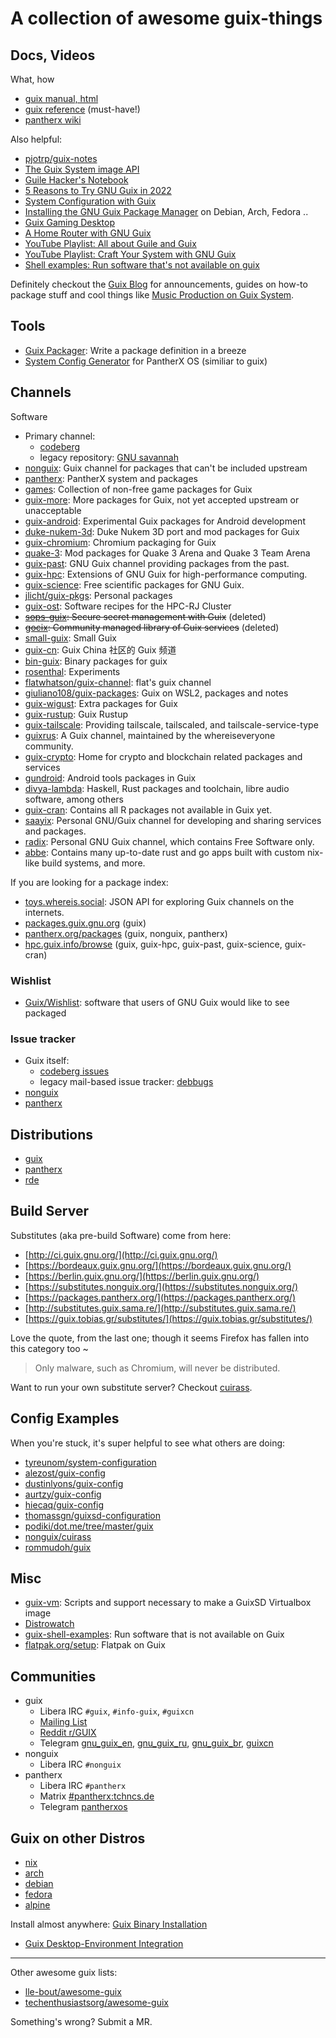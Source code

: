 # A collection of awesome guix-things

## Docs, Videos

What, how

- [guix manual, html](https://guix.gnu.org/manual/en/html_node/)
- [guix reference](https://guix.gnu.org/guix-refcard.pdf) (must-have!)
- [pantherx wiki](https://wiki.pantherx.org/Table-of-contents/)

Also helpful:

- [pjotrp/guix-notes](https://gitlab.com/pjotrp/guix-notes)
- [The Guix System image API](https://othacehe.org/the-guix-system-image-api.html)
- [Guile Hacker's Notebook](https://jeko.frama.io/)
- [5 Reasons to Try GNU Guix in 2022](https://systemcrafters.net/craft-your-system-with-guix/5-reasons-to-try-guix/)
- [System Configuration with Guix](https://config.daviwil.com/systems)
- [Installing the GNU Guix Package Manager](https://systemcrafters.net/craft-your-system-with-guix/installing-the-package-manager/) on Debian, Arch, Fedora ..
- [Guix Gaming Desktop](https://boilingsteam.com/how-i-built-my-new-linux-gaming-desktop-in-2021-with-amd-cpugpu-and-gnu-guix/)
- [A Home Router with GNU Guix](https://timmydouglas.com/2021/02/07/guix-router.html)
- [YouTube Playlist: All about Guile and Guix](https://www.youtube.com/playlist?list=PLZmotIJq3yOI0cPPQ07urjm6VMnb8GDSQ)
- [YouTube Playlist: Craft Your System with GNU Guix](https://www.youtube.com/playlist?list=PLEoMzSkcN8oNxnj7jm5V2ZcGc52002pQU)
- [Shell examples: Run software that's not available on guix](https://github.com/nuthub/guix-shell-examples)

Definitely checkout the [Guix Blog](https://guix.gnu.org/en/blog/) for announcements, guides on how-to package stuff and cool things like [Music Production on Guix System](https://guix.gnu.org/en/blog/2020/music-production-on-guix-system/).

## Tools

- [Guix Packager](https://guix-hpc.gitlabpages.inria.fr/guix-packager/): Write a package definition in a breeze
- [System Config Generator](https://www.pantherx.org/configs/) for PantherX OS (similiar to guix)

## Channels

Software

- Primary channel:
	- [codeberg](https://codeberg.org/guix/guix)
	- legacy repository: [GNU savannah](https://git.savannah.gnu.org/cgit/guix.git)
- [nonguix](https://gitlab.com/nonguix/nonguix): Guix channel for packages that can't be included upstream
- [pantherx](https://git.pantherx.org/development/panther): PantherX system and packages
- [games](https://gitlab.com/guix-gaming-channels/games): Collection of non-free game packages for Guix
- [guix-more](https://framagit.org/tyreunom/guix-more): More packages for Guix, not yet accepted upstream or unacceptable
- [guix-android](https://framagit.org/tyreunom/guix-android): Experimental Guix packages for Android development
- [duke-nukem-3d](https://gitlab.com/guix-gaming-channels/duke-nukem-3d): Duke Nukem 3D port and mod packages for Guix
- [guix-chromium](https://gitlab.com/mbakke/guix-chromium): Chromium packaging for Guix
- [quake-3](https://gitlab.com/guix-gaming-channels/quake-3): Mod packages for Quake 3 Arena and Quake 3 Team Arena
- [guix-past](https://gitlab.inria.fr/guix-hpc/guix-past): GNU Guix channel providing packages from the past.
- [guix-hpc](https://gitlab.inria.fr/guix-hpc/guix-hpc): Extensions of GNU Guix for high-performance computing.
- [guix-science](https://codeberg.org/guix-science/guix-science): Free scientific packages for GNU Guix.
- [jlicht/guix-pkgs](https://notabug.org/jlicht/guix-pkgs.git): Personal packages
- [guix-ost](https://gitlab.ost.ch/scl/guix-ost): Software recipes for the HPC-RJ Cluster
- ~~[sops-guix](https://sr.ht/~fishinthecalculator/sops-guix/): Secure secret management with Guix~~ (deleted)
- ~~[gocix](https://sr.ht/~fishinthecalculator/gocix/): Community managed library of Guix services~~ (deleted)
- [small-guix](https://codeberg.org/fishinthecalculator/small-guix.git): Small Guix
- [guix-cn](https://github.com/guixcn/guix-channel): Guix China 社区的 Guix 频道
- [bin-guix](https://github.com/ieugen/bin-guix): Binary packages for guix
- [rosenthal](https://github.com/rakino/Rosenthal): Experiments
- [flatwhatson/guix-channel](https://github.com/flatwhatson/guix-channel): flat's guix channel
- [giuliano108/guix-packages](https://github.com/giuliano108/guix-packages): Guix on WSL2, packages and notes
- [guix-wigust](https://github.com/kitnil/guix-wigust): Extra packages for Guix 
- [guix-rustup](https://github.com/declantsien/guix-rustup): Guix Rustup
- [guix-tailscale](https://github.com/umanwizard/guix-tailscale): Providing tailscale, tailscaled, and tailscale-service-type
- [guixrus](https://git.sr.ht/~whereiseveryone/guixrus): A Guix channel, maintained by the whereiseveryone community.
- [guix-crypto](https://codeberg.org/attila.lendvai/guix-crypto): Home for crypto and blockchain related packages and services 
- [gundroid](https://github.com/shegeley/gundroid): Android tools packages in Guix
- [divya-lambda](https://codeberg.org/divyaranjan/divya-lambda): Haskell, Rust packages and toolchain, libre audio software, among others
- [guix-cran](https://github.com/guix-science/guix-cran): Contains all R packages not available in Guix yet.
- [saayix](https://codeberg.org/look/saayix): Personal GNU/Guix channel for developing and sharing services and packages.
- [radix](https://codeberg.org/anemofilia/radix): Personal GNU Guix channel, which contains Free Software only.
- [abbe](https://codeberg.org/group/guix-modules): Contains many up-to-date rust and go apps built with custom nix-like build systems, and more.

If you are looking for a package index:

- [toys.whereis.social](https://toys.whereis.social/): JSON API for exploring Guix channels on the internets.
- [packages.guix.gnu.org](https://packages.guix.gnu.org/) (guix)
- [pantherx.org/packages](https://www.pantherx.org/packages/) (guix, nonguix, pantherx)
- [hpc.guix.info/browse](https://hpc.guix.info/browse) (guix, guix-hpc, guix-past, guix-science, guix-cran)

### Wishlist

- [Guix/Wishlist](https://libreplanet.org/wiki/Group:Guix/Wishlist): software that users of GNU Guix would like to see packaged

### Issue tracker

- Guix itself:
	- [codeberg issues](https://codeberg.org/guix/guix/issues)
	- legacy mail-based issue tracker: [debbugs](https://issues.guix.gnu.org/)
- [nonguix](https://gitlab.com/nonguix/nonguix/-/issues)
- [pantherx](https://github.com/PantherXOS/panther/issues)

## Distributions

- [guix](https://guix.gnu.org/)
- [pantherx](https://www.pantherx.org/)
- [rde](https://sr.ht/~abcdw/rde/)

## Build Server

Substitutes (aka pre-build Software) come from here:

- [http://ci.guix.gnu.org/](http://ci.guix.gnu.org/)
- [https://bordeaux.guix.gnu.org/](https://bordeaux.guix.gnu.org/)
- [https://berlin.guix.gnu.org/](https://berlin.guix.gnu.org/)
- [https://substitutes.nonguix.org/](https://substitutes.nonguix.org/)
- [https://packages.pantherx.org/](https://packages.pantherx.org/)
- [http://substitutes.guix.sama.re/](http://substitutes.guix.sama.re/)
- [https://guix.tobias.gr/substitutes/](https://guix.tobias.gr/substitutes/)

Love the quote, from the last one; though it seems Firefox has fallen into this category too ~

> Only malware, such as Chromium, will never be distributed.

Want to run your own substitute server? Checkout [cuirass](https://guix.gnu.org/cuirass/).

## Config Examples

When you're stuck, it's super helpful to see what others are doing:

- [tyreunom/system-configuration](https://framagit.org/tyreunom/system-configuration)
- [alezost/guix-config](https://github.com/alezost/guix-config)
- [dustinlyons/guix-config](https://github.com/dustinlyons/guix-config)
- [aurtzy/guix-config](https://github.com/aurtzy/guix-config)
- [hiecaq/guix-config](https://github.com/hiecaq/guix-config)
- [thomassgn/guixsd-configuration](https://notabug.org/thomassgn/guixsd-configuration)
- [podiki/dot.me/tree/master/guix](https://github.com/podiki/dot.me/tree/master/guix/.config/guix)
- [nonguix/cuirass](https://gitlab.com/nonguix/maintenance/-/tree/master/ci?ref_type=heads)
- [rommudoh/guix](https://codeberg.org/rommudoh/guix)

## Misc

- [guix-vm](https://github.com/palfrey/guix-vm): Scripts and support necessary to make a GuixSD Virtualbox image
- [Distrowatch](https://distrowatch.com/table.php?distribution=guixsd)
- [guix-shell-examples](https://github.com/nuthub/guix-shell-examples): Run software that is not available on Guix
- [flatpak.org/setup](https://flatpak.org/setup/GNU%20Guix): Flatpak on Guix

## Communities

- guix
  - Libera IRC `#guix`, `#info-guix`, `#guixcn`
  - [Mailing List](https://guix.gnu.org/contact/)
  - [Reddit r/GUIX](https://www.reddit.com/r/GUIX)
  - Telegram [gnu_guix_en](https://t.me/gnu_guix_en), [gnu_guix_ru](https://t.me/gnu_guix_ru), [gnu_guix_br](https://t.me/gnu_guix_br), [guixcn](https://t.me/guixcn)
- nonguix
  - Libera IRC `#nonguix`
- pantherx
  - Libera IRC `#pantherx`
  - Matrix [#pantherx:tchncs.de](https://matrix.to/#/#pantherx:tchncs.de)
  - Telegram [pantherxos](https://t.me/pantherxos)

## Guix on other Distros

- [nix](https://search.nixos.org/packages?query=guix&show=guix)
- [arch](https://aur.archlinux.org/packages/guix)
- [debian](https://packages.debian.org/search?keywords=guix)
- [fedora](https://copr.fedorainfracloud.org/coprs/lantw44/guix/)
- [alpine](https://pkgs.alpinelinux.org/packages?name=guix&branch=edge&arch=)

Install almost anywhere: [Guix Binary Installation](https://guix.gnu.org/manual/en/html_node/Binary-Installation.html)

- [Guix Desktop-Environment Integration](https://gist.github.com/peanutbutterandcrackers/844c211a91137c19607ae75b59fa116f)

---

Other awesome guix lists:

- [lle-bout/awesome-guix](https://sr.ht/~lle-bout/awesome-guix/)
- [techenthusiastsorg/awesome-guix](https://github.com/techenthusiastsorg/awesome-guix)

Something's wrong? Submit a MR.
